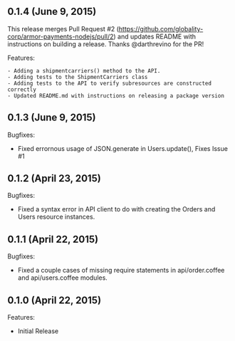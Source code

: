 ## 0.1.4 (June 9, 2015)

This release merges Pull Request #2 (https://github.com/globality-corp/armor-payments-nodejs/pull/2) and updates README with
instructions on building a release. Thanks @darthrevino for the PR!

Features:

    - Adding a shipmentcarriers() method to the API.
    - Adding tests to the ShipmentCarriers class
    - Adding tests to the API to verify subresources are constructed correctly
    - Updated README.md with instructions on releasing a package version

## 0.1.3 (June 9, 2015)

Bugfixes:

  - Fixed errornous usage of JSON.generate in Users.update(), Fixes Issue #1

## 0.1.2 (April 23, 2015)

Bugfixes:

  - Fixed a syntax error in API client to do with creating the Orders and Users resource instances.

## 0.1.1 (April 22, 2015)

Bugfixes:

  - Fixed a couple cases of missing require statements in api/order.coffee and api/users.coffee modules.

## 0.1.0 (April 22, 2015)

Features:

  - Initial Release

